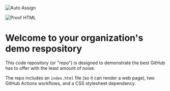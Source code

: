 ![Auto Assign](https://github.com/OrgaTesteee/demo-repository/actions/workflows/auto-assign.yml/badge.svg)

![Proof HTML](https://github.com/OrgaTesteee/demo-repository/actions/workflows/proof-html.yml/badge.svg)

# Welcome to your organization's demo respository
This code repository (or "repo") is designed to demonstrate the best GitHub has to offer with the least amount of noise.

The repo includes an `index.html` file (so it can render a web page), two GitHub Actions workflows, and a CSS stylesheet dependency.
